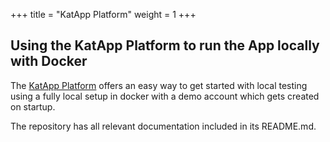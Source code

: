+++
title = "KatApp Platform"
weight = 1
+++

## Using the KatApp Platform to run the App locally with Docker

The [KatApp Platform](https://github.com/kat-app/katapp-platform) offers an easy way to get started with local testing using a fully local setup in docker with a demo account which gets created on startup.

The repository has all relevant documentation included in its README.md.
